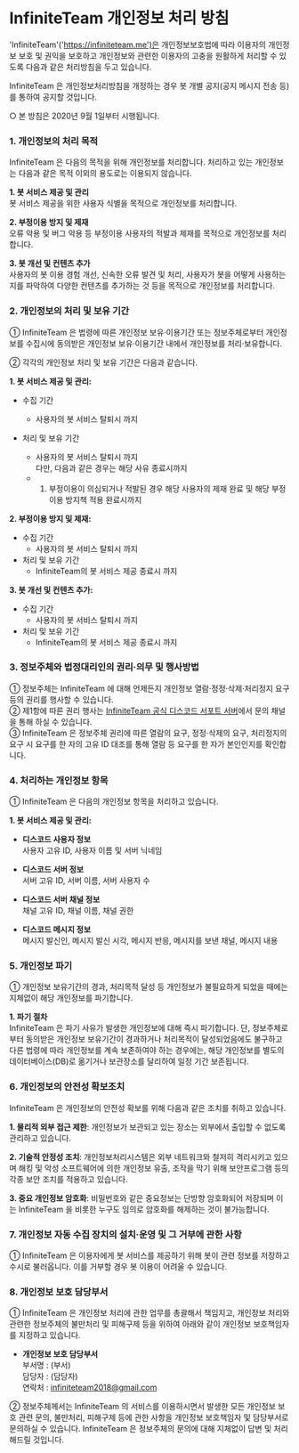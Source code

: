 # InfiniteTeam 개인정보 처리 방침

'InfiniteTeam'('https://infiniteteam.me')은 개인정보보호법에 따라 이용자의 개인정보 보호 및 권익을 보호하고 개인정보와 관련한 이용자의 고충을 원활하게 처리할 수 있도록 다음과 같은 처리방침을 두고 있습니다.

InfiniteTeam 은 개인정보처리방침을 개정하는 경우 봇 개별 공지(공지 메시지 전송 등)를 통하여 공지할 것입니다.

○ 본 방침은 2020년 9월 1일부터 시행됩니다.

### 1. 개인정보의 처리 목적
InfiniteTeam 은 다음의 목적을 위해 개인정보를 처리합니다. 처리하고 있는 개인정보는 다음과 같은 목적 이외의 용도로는 이용되지 않습니다.

**1. 봇 서비스 제공 및 관리**   
봇 서비스 제공을 위한 사용자 식별을 목적으로 개인정보를 처리합니다.

**2. 부정이용 방지 및 제재**   
오류 악용 및 버그 악용 등 부정이용 사용자의 적발과 제재를 목적으로 개인정보를 처리합니다.

**3. 봇 개선 및 컨텐츠 추가**   
사용자의 봇 이용 경험 개선, 신속한 오류 발견 및 처리, 사용자가 봇을 어떻게 사용하는지를 파악하여 다양한 컨텐츠를 추가하는 것 등을 목적으로 개인정보를 처리합니다.

### 2. 개인정보의 처리 및 보유 기간
① InfiniteTeam 은 법령에 따른 개인정보 보유·이용기간 또는 정보주체로부터 개인정보를 수집시에 동의받은 개인정보 보유·이용기간 내에서 개인정보를 처리·보유합니다. 

② 각각의 개인정보 처리 및 보유 기간은 다음과 같습니다. 

**1. 봇 서비스 제공 및 관리:**
- 수집 기간
  - 사용자의 봇 서비스 탈퇴시 까지


- 처리 및 보유 기간
  - 사용자의 봇 서비스 탈퇴시 까지   
    다만, 다음과 같은 경우는 해당 사유 종료시까지
  - 1) 부정이용이 의심되거나 적발된 경우 해당 사용자의 제재 완료 및 해당 부정이용 방지책 적용 완료시까지

**2. 부정이용 방지 및 제재:**
- 수집 기간
  - 사용자의 봇 서비스 탈퇴시 까지   
- 처리 및 보유 기간
  - InfiniteTeam의 봇 서비스 제공 종료시 까지

**3. 봇 개선 및 컨텐츠 추가:**
- 수집 기간
  - 사용자의 봇 서비스 탈퇴시 까지   
- 처리 및 보유 기간
  - InfiniteTeam의 봇 서비스 제공 종료시 까지

### 3. 정보주체와 법정대리인의 권리·의무 및 행사방법
① 정보주체는 InfiniteTeam 에 대해 언제든지 개인정보 열람·정정·삭제·처리정지 요구 등의 권리를 행사할 수 있습니다.   
② 제1항에 따른 권리 행사는 [InfiniteTeam 공식 디스코드 서포트 서버](https://discord.gg/7aFczQk)에서 문의 채널을 통해 하실 수 있습니다.   
③ InfiniteTeam 은 정보주체 권리에 따른 열람의 요구, 정정·삭제의 요구, 처리정지의 요구 시 요구를 한 자의 고유 ID 대조를 통해 열람 등 요구를 한 자가 본인인지를 확인합니다.

### 4. 처리하는 개인정보 항목
① InfiniteTeam 은 다음의 개인정보 항목을 처리하고 있습니다.

**1. 봇 서비스 제공 및 관리:**
- **디스코드 사용자 정보**   
  사용자 고유 ID, 사용자 이름 및 서버 닉네임

- **디스코드 서버 정보**   
  서버 고유 ID, 서버 이름, 서버 사용자 수

- **디스코드 서버 채널 정보**   
  채널 고유 ID, 채널 이름, 채널 권한

- **디스코드 메시지 정보**   
  메시지 발신인, 메시지 발신 시각, 메시지 반응, 메시지를 보낸 채널, 메시지 내용

### 5. 개인정보 파기
① 개인정보 보유기간의 경과, 처리목적 달성 등 개인정보가 불필요하게 되었을 때에는 지체없이 해당 개인정보를 파기합니다.

**1. 파기 절차**   
InfiniteTeam 은 파기 사유가 발생한 개인정보에 대해 즉시 파기합니다. 단, 정보주체로부터 동의받은 개인정보 보유기간이 경과하거나 처리목적이 달성되었음에도 불구하고 다른 법령에 따라 개인정보를 계속 보존하여야 하는 경우에는, 해당 개인정보를 별도의 데이터베이스(DB)로 옮기거나 보관장소를 달리하여 일정 기간 보존됩니다.

### 6. 개인정보의 안전성 확보조치
InfiniteTeam 은 개인정보의 안전성 확보를 위해 다음과 같은 조치를 취하고 있습니다.

**1. 물리적 외부 접근 제한**: 개인정보가 보관되고 있는 장소는 외부에서 출입할 수 없도록 관리하고 있습니다.

**2. 기술적 안정성 조치**: 개인정보처리시스템은 외부 네트워크와 철저히 격리시키고 있으며 해킹 및 악성 소프트웨어에 의한 개인정보 유출, 조작을 막기 위해 보안프로그램 등의 각종 보안 조치를 적용하고 있습니다.

**3. 중요 개인정보 암호화**: 비밀번호와 같은 중요정보는 단방향 암호화되어 저장되며 이는 InfiniteTeam 을 비롯한 누구도 임의로 암호화를 해제하는 것이 불가능합니다.

### 7. 개인정보 자동 수집 장치의 설치·운영 및 그 거부에 관한 사항

① InfiniteTeam 은 이용자에게 봇 서비스를 제공하기 위해 봇이 관련 정보를 저장하고 수시로 불러옵니다. 이를 거부할 경우 봇 이용이 어려울 수 있습니다.

### 8. 개인정보 보호 담당부서

① InfiniteTeam 은 개인정보 처리에 관한 업무를 총괄해서 책임지고, 개인정보 처리와 관련한 정보주체의 불만처리 및 피해구제 등을 위하여 아래와 같이 개인정보 보호책임자를 지정하고 있습니다. 

- **개인정보 보호 담당부서**   
  부서명 : (부서)   
  담당자 : (담당자)   
  연락처 : infiniteteam2018@gmail.com   

② 정보주체께서는 InfiniteTeam 의 서비스를 이용하시면서 발생한 모든 개인정보 보호 관련 문의, 불만처리, 피해구제 등에 관한 사항을 개인정보 보호책임자 및 담당부서로 문의하실 수 있습니다. InfiniteTeam 은 정보주체의 문의에 대해 지체없이 답변 및 처리해드릴 것입니다. 